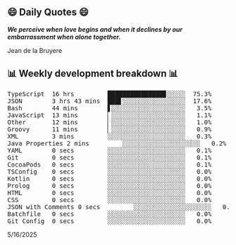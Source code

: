 ## 😄 Daily Quotes 😄

_**We perceive when love begins and when it declines by our embarrassment when alone together.**_

Jean de la Bruyere



## 📊 Weekly development breakdown 📊

<pre>TypeScript  16 hrs         ███████████████▊░░░░░  75.3%
JSON        3 hrs 43 mins  ███▋░░░░░░░░░░░░░░░░░  17.6%
Bash        44 mins        ▋░░░░░░░░░░░░░░░░░░░░   3.5%
JavaScript  13 mins        ▏░░░░░░░░░░░░░░░░░░░░   1.1%
Other       12 mins        ▏░░░░░░░░░░░░░░░░░░░░   1.0%
Groovy      11 mins        ▏░░░░░░░░░░░░░░░░░░░░   0.9%
XML         3 mins         ░░░░░░░░░░░░░░░░░░░░░   0.3%
Java Properties 2 mins         ░░░░░░░░░░░░░░░░░░░░░   0.2%
YAML        0 secs         ░░░░░░░░░░░░░░░░░░░░░   0.1%
Git         0 secs         ░░░░░░░░░░░░░░░░░░░░░   0.1%
CocoaPods   0 secs         ░░░░░░░░░░░░░░░░░░░░░   0.1%
TSConfig    0 secs         ░░░░░░░░░░░░░░░░░░░░░   0.0%
Kotlin      0 secs         ░░░░░░░░░░░░░░░░░░░░░   0.0%
Prolog      0 secs         ░░░░░░░░░░░░░░░░░░░░░   0.0%
HTML        0 secs         ░░░░░░░░░░░░░░░░░░░░░   0.0%
CSS         0 secs         ░░░░░░░░░░░░░░░░░░░░░   0.0%
JSON with Comments 0 secs         ░░░░░░░░░░░░░░░░░░░░░   0.0%
Batchfile   0 secs         ░░░░░░░░░░░░░░░░░░░░░   0.0%
Git Config  0 secs         ░░░░░░░░░░░░░░░░░░░░░   0.0%</pre>

5/16/2025